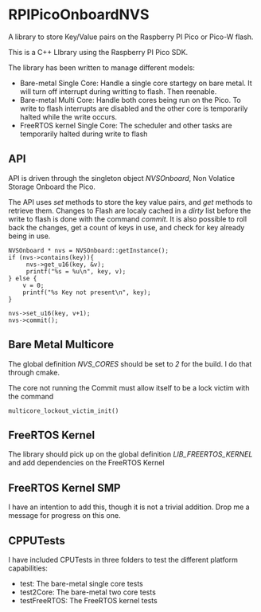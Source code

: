 # RPIPicoOnboardNVS
A library to store Key/Value pairs on the Raspberry PI Pico or Pico-W flash.

This is a C++ LIbrary using the Raspberry PI Pico SDK.

The library has been written to manage different models:

* Bare-metal Single Core: Handle a single core startegy on bare metal. 
It will turn off interrupt during writting to flash. Then reenable.
* Bare-metal Multi Core: Handle both cores being run on the Pico. To write to flash interrupts
are disabled and the other core is temporarily halted while the write occurs. 
* FreeRTOS kernel Single Core: The scheduler and other tasks are temporarily halted during write to flash


## API
API is driven through the singleton object *NVSOnboard*, Non Volatice Storage Onboard the Pico.

The API uses *set* methods to store the key value pairs, and *get* methods to retrieve them. 
Changes to Flash are localy cached in a *dirty* list before the write to flash is done with the command  *commit*.
It is also possible to roll back the changes, get a count of keys in use, and check for key already being in use.

```
NVSOnboard * nvs = NVSOnboard::getInstance();
if (nvs->contains(key)){
	 nvs->get_u16(key, &v);
	 printf("%s = %u\n", key, v);
} else {
	v = 0;
	printf("%s Key not present\n", key);
}

nvs->set_u16(key, v+1);
nvs->commit();
```

## Bare Metal Multicore
The global definition *NVS_CORES* should be set to *2* for the build. I do that through cmake.

The core not running the  Commit must allow itself to be a lock victim with the command
```
multicore_lockout_victim_init()
```



## FreeRTOS Kernel
The library should pick up on the global definition *LIB_FREERTOS_KERNEL* and add dependencies on the FreeRTOS Kernel

## FreeRTOS Kernel SMP
I have an intention to add this, though it is not a trivial addition. Drop me a message for progress on this one.


## CPPUTests
I have included CPUTests in three folders to test the different platform capabilities:
* test: The bare-metal single core tests
* test2Core: The bare-metal two core tests
* testFreeRTOS: The FreeRTOS kernel tests


